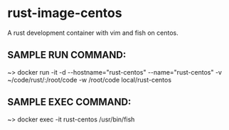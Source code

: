 # rust-image-centos

A rust development container with vim and fish on centos.

## SAMPLE RUN COMMAND:
~> docker run -it -d --hostname="rust-centos" --name="rust-centos" -v ~/code/rust/:/root/code -w /root/code local/rust-centos

## SAMPLE EXEC COMMAND:
~> docker exec -it rust-centos /usr/bin/fish

